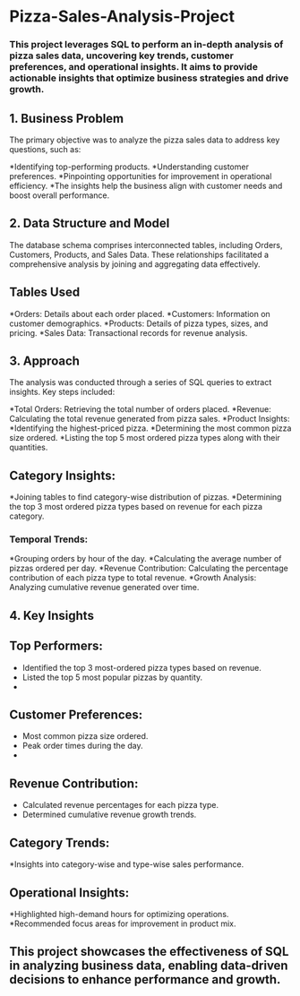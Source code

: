 # Pizza-Sales-Analysis-Project

### This project leverages SQL to perform an in-depth analysis of pizza sales data, uncovering key trends, customer preferences, and operational insights. It aims to provide actionable insights that optimize business strategies and drive growth.

## **1. Business Problem**
The primary objective was to analyze the pizza sales data to address key questions, such as:

 *Identifying top-performing products.
 *Understanding customer preferences.
 *Pinpointing opportunities for improvement in operational efficiency.
 *The insights help the business align with customer needs and boost overall performance.

## **2. Data Structure and Model**
The database schema comprises interconnected tables, including Orders, Customers, Products, and Sales Data. These relationships facilitated a comprehensive analysis by joining and aggregating data effectively.

## Tables Used
 *Orders: Details about each order placed.
 *Customers: Information on customer demographics.
 *Products: Details of pizza types, sizes, and pricing.
 *Sales Data: Transactional records for revenue analysis.

 
## **3. Approach**
The analysis was conducted through a series of SQL queries to extract insights. Key steps included:

 *Total Orders: Retrieving the total number of orders placed.
 *Revenue: Calculating the total revenue generated from pizza sales.
 *Product Insights:
 *Identifying the highest-priced pizza.
 *Determining the most common pizza size ordered.
 *Listing the top 5 most ordered pizza types along with their quantities.

 
## **Category Insights:**
 *Joining tables to find category-wise distribution of pizzas.
 *Determining the top 3 most ordered pizza types based on revenue for each pizza category.

 
### **Temporal Trends:**
 *Grouping orders by hour of the day.
 *Calculating the average number of pizzas ordered per day.
 *Revenue Contribution: Calculating the percentage contribution of each pizza type to total revenue.
 *Growth Analysis: Analyzing cumulative revenue generated over time.

 
## **4. Key Insights**
## Top Performers:

 * Identified the top 3 most-ordered pizza types based on revenue.
 * Listed the top 5 most popular pizzas by quantity.
 * 
## Customer Preferences:
 * Most common pizza size ordered.
 * Peak order times during the day.
 * 
## Revenue Contribution:
 * Calculated revenue percentages for each pizza type.
 * Determined cumulative revenue growth trends.

   
## **Category Trends:**
 *Insights into category-wise and type-wise sales performance.
 
## Operational Insights:
 *Highlighted high-demand hours for optimizing operations.
 *Recommended focus areas for improvement in product mix.

 
## This project showcases the effectiveness of SQL in analyzing business data, enabling data-driven decisions to enhance performance and growth.
